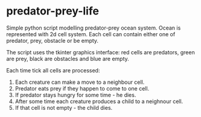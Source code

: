predator-prey-life
==================

Simple python script modelling predator-prey ocean system. Ocean is represented with 2d cell system.
Each cell can contain either one of predator, prey, obstacle or be empty.

The script uses the tkinter graphics interface: red cells are predators, green are prey,
black are obstacles and blue are empty.

Each time tick all cells are processed:

1. Each creature can make a move to a neighbour cell.
2. Predator eats prey if they happen to come to one cell.
3. If predator stays hungry for some time - he dies.
4. After some time each creature produces a child to a neighnour cell.
5. If that cell is not empty - the child dies.